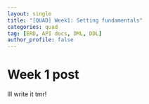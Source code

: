 ```yaml
---
layout: single
title: "[QUAD] Week1: Setting fundamentals"
categories: quad
tag: [ERD, API docs, DML, DDL]
author_profile: false
---
```


# Week 1 post 

Ill write it tmr!